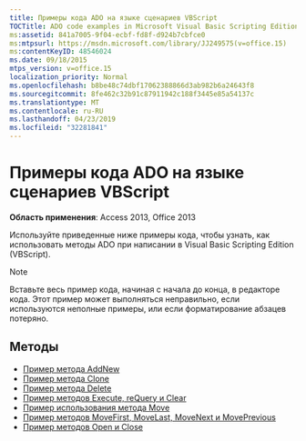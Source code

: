 ```yaml
---
title: Примеры кода ADO на языке сценариев VBScript
TOCTitle: ADO code examples in Microsoft Visual Basic Scripting Edition
ms:assetid: 841a7005-9f04-ecbf-fd8f-d924b7cbfce0
ms:mtpsurl: https://msdn.microsoft.com/library/JJ249575(v=office.15)
ms:contentKeyID: 48546024
ms.date: 09/18/2015
mtps_version: v=office.15
localization_priority: Normal
ms.openlocfilehash: b8be48c74dbf17062388866d3ab982b6a24643f8
ms.sourcegitcommit: 8fe462c32b91c87911942c188f3445e85a54137c
ms.translationtype: MT
ms.contentlocale: ru-RU
ms.lasthandoff: 04/23/2019
ms.locfileid: "32281841"
---
```

# <a name="ado-code-examples-in-microsoft-visual-basic-scripting-edition"></a>Примеры кода ADO на языке сценариев VBScript

**Область применения**: Access 2013, Office 2013

Используйте приведенные ниже примеры кода, чтобы узнать, как использовать методы ADO при написании в Visual Basic Scripting Edition (VBScript).

> [!NOTE]
> Вставьте весь пример кода, начиная с начала до конца, в редакторе кода. Этот пример может выполняться неправильно, если используются неполные примеры, или если форматирование абзацев потеряно.

## <a name="methods"></a>Методы

- [Пример метода AddNew](addnew-method-example-vbscript.md)
- [Пример метода Clone](clone-method-example-vbscript.md)
- [Пример метода Delete](delete-method-example-vbscript.md)
- [Пример методов Execute, reQuery и Clear](execute-requery-and-clear-methods-example-vbscript.md)
- [Пример использования метода Move](move-method-example-vbscript.md)
- [Пример методов MoveFirst, MoveLast, MoveNext и MovePrevious](movefirst-movelast-movenext-and-moveprevious-methods-example-vbscript.md)
- [Пример методов Open и Close](open-and-close-methods-example-vbscript.md)

